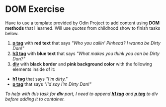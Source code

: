 <h1>DOM Exercise</h1>
Have to use a template provided by Odin Project to add content using <b>DOM methods</b> that I learned.
Will use <i>quotes</i> from childhood show to finish tasks below. 

1) <u><b>p tag</b></u> with <b>red text</b> that says <i>"Who you callin' Pinhead? I wanna be Dirty Dan!"</i>
2) <u><b>h3 tag</b></u> with <b>blue text</b> that says <i>"What makes you think you can be Dirty Dan?"</i>
3) <u><b>div</b></u> with  <b>black border</b> and <b>pink background color</b> with the following elements inside of it:
<ul>
    <li><u><b>h1 tag</b></u> that says <i>"I'm dirty."</i></li> 
    <li><u><b>p tag</b></u> that says <i>"I'd say I'm Dirty Dan!"</i></li>
</ul>

<p><i>To help with this task for <b>div</b> part, I need to append <b><u>h1 tag</u></b> and <b><u>p tag</u></b> to div before adding it to container.</i></p>